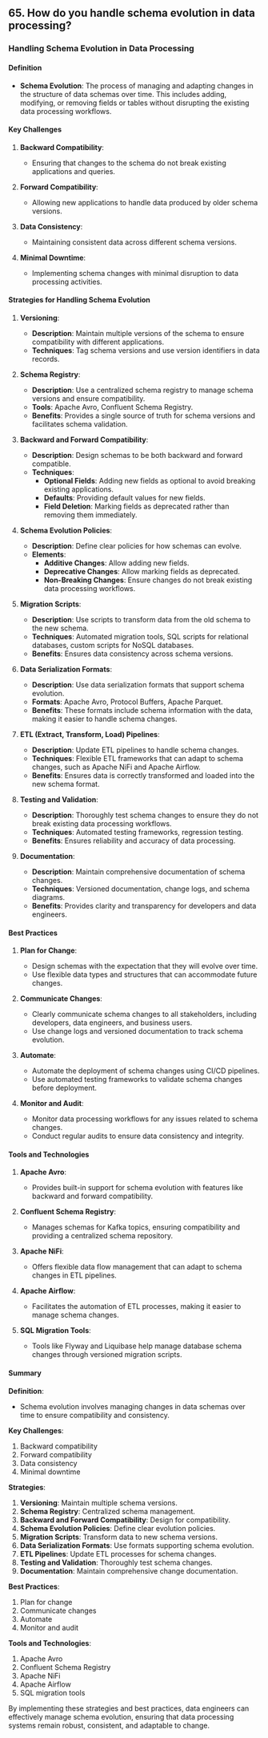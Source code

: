 ## 65. How do you handle schema evolution in data processing?


### Handling Schema Evolution in Data Processing

#### Definition

- **Schema Evolution**: The process of managing and adapting changes in the structure of data schemas over time. This includes adding, modifying, or removing fields or tables without disrupting the existing data processing workflows.

#### Key Challenges

1. **Backward Compatibility**:
   - Ensuring that changes to the schema do not break existing applications and queries.

2. **Forward Compatibility**:
   - Allowing new applications to handle data produced by older schema versions.

3. **Data Consistency**:
   - Maintaining consistent data across different schema versions.

4. **Minimal Downtime**:
   - Implementing schema changes with minimal disruption to data processing activities.

#### Strategies for Handling Schema Evolution

1. **Versioning**:
   - **Description**: Maintain multiple versions of the schema to ensure compatibility with different applications.
   - **Techniques**: Tag schema versions and use version identifiers in data records.

2. **Schema Registry**:
   - **Description**: Use a centralized schema registry to manage schema versions and ensure compatibility.
   - **Tools**: Apache Avro, Confluent Schema Registry.
   - **Benefits**: Provides a single source of truth for schema versions and facilitates schema validation.

3. **Backward and Forward Compatibility**:
   - **Description**: Design schemas to be both backward and forward compatible.
   - **Techniques**:
     - **Optional Fields**: Adding new fields as optional to avoid breaking existing applications.
     - **Defaults**: Providing default values for new fields.
     - **Field Deletion**: Marking fields as deprecated rather than removing them immediately.

4. **Schema Evolution Policies**:
   - **Description**: Define clear policies for how schemas can evolve.
   - **Elements**:
     - **Additive Changes**: Allow adding new fields.
     - **Deprecative Changes**: Allow marking fields as deprecated.
     - **Non-Breaking Changes**: Ensure changes do not break existing data processing workflows.

5. **Migration Scripts**:
   - **Description**: Use scripts to transform data from the old schema to the new schema.
   - **Techniques**: Automated migration tools, SQL scripts for relational databases, custom scripts for NoSQL databases.
   - **Benefits**: Ensures data consistency across schema versions.

6. **Data Serialization Formats**:
   - **Description**: Use data serialization formats that support schema evolution.
   - **Formats**: Apache Avro, Protocol Buffers, Apache Parquet.
   - **Benefits**: These formats include schema information with the data, making it easier to handle schema changes.

7. **ETL (Extract, Transform, Load) Pipelines**:
   - **Description**: Update ETL pipelines to handle schema changes.
   - **Techniques**: Flexible ETL frameworks that can adapt to schema changes, such as Apache NiFi and Apache Airflow.
   - **Benefits**: Ensures data is correctly transformed and loaded into the new schema format.

8. **Testing and Validation**:
   - **Description**: Thoroughly test schema changes to ensure they do not break existing data processing workflows.
   - **Techniques**: Automated testing frameworks, regression testing.
   - **Benefits**: Ensures reliability and accuracy of data processing.

9. **Documentation**:
   - **Description**: Maintain comprehensive documentation of schema changes.
   - **Techniques**: Versioned documentation, change logs, and schema diagrams.
   - **Benefits**: Provides clarity and transparency for developers and data engineers.

#### Best Practices

1. **Plan for Change**:
   - Design schemas with the expectation that they will evolve over time.
   - Use flexible data types and structures that can accommodate future changes.

2. **Communicate Changes**:
   - Clearly communicate schema changes to all stakeholders, including developers, data engineers, and business users.
   - Use change logs and versioned documentation to track schema evolution.

3. **Automate**:
   - Automate the deployment of schema changes using CI/CD pipelines.
   - Use automated testing frameworks to validate schema changes before deployment.

4. **Monitor and Audit**:
   - Monitor data processing workflows for any issues related to schema changes.
   - Conduct regular audits to ensure data consistency and integrity.

#### Tools and Technologies

1. **Apache Avro**:
   - Provides built-in support for schema evolution with features like backward and forward compatibility.

2. **Confluent Schema Registry**:
   - Manages schemas for Kafka topics, ensuring compatibility and providing a centralized schema repository.

3. **Apache NiFi**:
   - Offers flexible data flow management that can adapt to schema changes in ETL pipelines.

4. **Apache Airflow**:
   - Facilitates the automation of ETL processes, making it easier to manage schema changes.

5. **SQL Migration Tools**:
   - Tools like Flyway and Liquibase help manage database schema changes through versioned migration scripts.

#### Summary

**Definition**:
- Schema evolution involves managing changes in data schemas over time to ensure compatibility and consistency.

**Key Challenges**:
1. Backward compatibility
2. Forward compatibility
3. Data consistency
4. Minimal downtime

**Strategies**:
1. **Versioning**: Maintain multiple schema versions.
2. **Schema Registry**: Centralized schema management.
3. **Backward and Forward Compatibility**: Design for compatibility.
4. **Schema Evolution Policies**: Define clear evolution policies.
5. **Migration Scripts**: Transform data to new schema versions.
6. **Data Serialization Formats**: Use formats supporting schema evolution.
7. **ETL Pipelines**: Update ETL processes for schema changes.
8. **Testing and Validation**: Thoroughly test schema changes.
9. **Documentation**: Maintain comprehensive change documentation.

**Best Practices**:
1. Plan for change
2. Communicate changes
3. Automate
4. Monitor and audit

**Tools and Technologies**:
1. Apache Avro
2. Confluent Schema Registry
3. Apache NiFi
4. Apache Airflow
5. SQL migration tools

By implementing these strategies and best practices, data engineers can effectively manage schema evolution, ensuring that data processing systems remain robust, consistent, and adaptable to change.